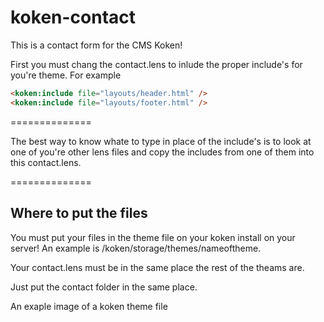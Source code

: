 koken-contact
=============

This is a contact form for the CMS Koken!

First you must chang the contact.lens to inlude the proper include's for you're theme.
For example
```html
<koken:include file="layouts/header.html" />
<koken:include file="layouts/footer.html" />
```
==============

The best way to know whate to type in place of the include's is to look at one of you're other lens files and copy the includes from one of them into this contact.lens.

==============
<h2>Where to put the files</h2>
You must put your files in the theme file on your koken install on your server!
An example is /koken/storage/themes/nameoftheme.
<p>Your contact.lens must be in the same place the rest of the theams are.</p>
<p>Just put the contact folder in the same place.</p>
<p>An exaple image of a koken theme file</p>
